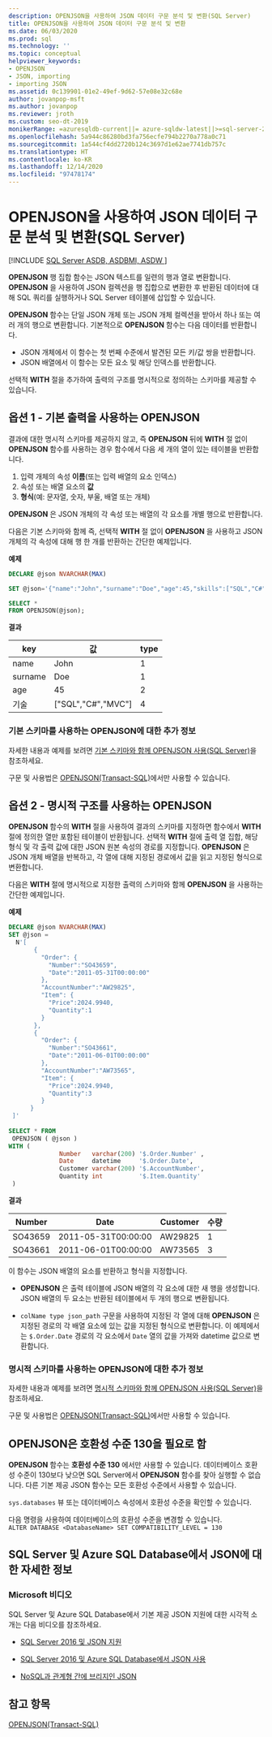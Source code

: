 ```yaml
---
description: OPENJSON을 사용하여 JSON 데이터 구문 분석 및 변환(SQL Server)
title: OPENJSON을 사용하여 JSON 데이터 구문 분석 및 변환
ms.date: 06/03/2020
ms.prod: sql
ms.technology: ''
ms.topic: conceptual
helpviewer_keywords:
- OPENJSON
- JSON, importing
- importing JSON
ms.assetid: 0c139901-01e2-49ef-9d62-57e08e32c68e
author: jovanpop-msft
ms.author: jovanpop
ms.reviewer: jroth
ms.custom: seo-dt-2019
monikerRange: =azuresqldb-current||= azure-sqldw-latest||>=sql-server-2016||>=sql-server-linux-2017||=azuresqldb-mi-current
ms.openlocfilehash: 5a944c86280bd3fa756ecfe794b2270a778a0c71
ms.sourcegitcommit: 1a544cf4dd2720b124c3697d1e62ae7741db757c
ms.translationtype: HT
ms.contentlocale: ko-KR
ms.lasthandoff: 12/14/2020
ms.locfileid: "97478174"
---
```

# <a name="parse-and-transform-json-data-with-openjson-sql-server"></a>OPENJSON을 사용하여 JSON 데이터 구문 분석 및 변환(SQL Server)
[!INCLUDE [SQL Server ASDB, ASDBMI, ASDW ](../../includes/applies-to-version/sqlserver2016-asdb-asdbmi-asa.md)]

**OPENJSON** 행 집합 함수는 JSON 텍스트를 일련의 행과 열로 변환합니다. **OPENJSON** 을 사용하여 JSON 컬렉션을 행 집합으로 변환한 후 반환된 데이터에 대해 SQL 쿼리를 실행하거나 SQL Server 테이블에 삽입할 수 있습니다. 
  
**OPENJSON** 함수는 단일 JSON 개체 또는 JSON 개체 컬렉션을 받아서 하나 또는 여러 개의 행으로 변환합니다. 기본적으로 **OPENJSON** 함수는 다음 데이터를 반환합니다.
-   JSON 개체에서 이 함수는 첫 번째 수준에서 발견된 모든 키/값 쌍을 반환합니다.
-   JSON 배열에서 이 함수는 모든 요소 및 해당 인덱스를 반환합니다.  

선택적 **WITH** 절을 추가하여 출력의 구조를 명시적으로 정의하는 스키마를 제공할 수 있습니다.  
  
## <a name="option-1---openjson-with-the-default-output"></a>옵션 1 - 기본 출력을 사용하는 OPENJSON
결과에 대한 명시적 스키마를 제공하지 않고, 즉 **OPENJSON** 뒤에 **WITH** 절 없이 **OPENJSON** 함수를 사용하는 경우 함수에서 다음 세 개의 열이 있는 테이블을 반환합니다.
1.  입력 개체의 속성 **이름**(또는 입력 배열의 요소 인덱스)
2.  속성 또는 배열 요소의 **값**
3.  **형식**(예: 문자열, 숫자, 부울, 배열 또는 개체)

**OPENJSON** 은 JSON 개체의 각 속성 또는 배열의 각 요소를 개별 행으로 반환합니다.  

다음은 기본 스키마와 함께 즉, 선택적 **WITH** 절 없이 **OPENJSON** 을 사용하고 JSON 개체의 각 속성에 대해 행 한 개를 반환하는 간단한 예제입니다.  

**예제**

```sql
DECLARE @json NVARCHAR(MAX)

SET @json='{"name":"John","surname":"Doe","age":45,"skills":["SQL","C#","MVC"]}';

SELECT *
FROM OPENJSON(@json);
```  
  
**결과**
  
|key|값|type|  
|---------|-----------|----------|  
|name|John|1|  
|surname|Doe|1|  
|age|45|2|  
|기술|["SQL","C#","MVC"]|4|

### <a name="more-info-about-openjson-with-the-default-schema"></a>기본 스키마를 사용하는 OPENJSON에 대한 추가 정보

자세한 내용과 예제를 보려면 [기본 스키마와 함께 OPENJSON 사용&#40;SQL Server&#41;](../../relational-databases/json/use-openjson-with-the-default-schema-sql-server.md)을 참조하세요.

구문 및 사용법은 [OPENJSON&#40;Transact-SQL&#41;](../../t-sql/functions/openjson-transact-sql.md)에서만 사용할 수 있습니다. 

## <a name="option-2---openjson-output-with-an-explicit-structure"></a>옵션 2 - 명시적 구조를 사용하는 OPENJSON

**OPENJSON** 함수의 **WITH** 절을 사용하여 결과의 스키마를 지정하면 함수에서 **WITH** 절에 정의한 열만 포함된 테이블이 반환됩니다. 선택적 **WITH** 절에 출력 열 집합, 해당 형식 및 각 출력 값에 대한 JSON 원본 속성의 경로를 지정합니다. **OPENJSON** 은 JSON 개체 배열을 반복하고, 각 열에 대해 지정된 경로에서 값을 읽고 지정된 형식으로 변환합니다.  

다음은 **WITH** 절에 명시적으로 지정한 출력의 스키마와 함께 **OPENJSON** 을 사용하는 간단한 예제입니다.  
  
**예제**
  
```sql  
DECLARE @json NVARCHAR(MAX)
SET @json =   
  N'[  
       {  
         "Order": {  
           "Number":"SO43659",  
           "Date":"2011-05-31T00:00:00"  
         },  
         "AccountNumber":"AW29825",  
         "Item": {  
           "Price":2024.9940,  
           "Quantity":1  
         }  
       },  
       {  
         "Order": {  
           "Number":"SO43661",  
           "Date":"2011-06-01T00:00:00"  
         },  
         "AccountNumber":"AW73565",  
         "Item": {  
           "Price":2024.9940,  
           "Quantity":3  
         }  
      }  
 ]'  
   
SELECT * FROM  
 OPENJSON ( @json )  
WITH (   
              Number   varchar(200) '$.Order.Number' ,  
              Date     datetime     '$.Order.Date',  
              Customer varchar(200) '$.AccountNumber',  
              Quantity int          '$.Item.Quantity'  
 ) 
```  
  
**결과**
  
|Number|Date|Customer|수량|  
|------------|----------|--------------|--------------|  
|SO43659|2011-05-31T00:00:00|AW29825|1|  
|SO43661|2011-06-01T00:00:00|AW73565|3|  
  
이 함수는 JSON 배열의 요소를 반환하고 형식을 지정합니다.  
  
-   **OPENJSON** 은 출력 테이블에 JSON 배열의 각 요소에 대한 새 행을 생성합니다. JSON 배열의 두 요소는 반환된 테이블에서 두 개의 행으로 변환됩니다.  
  
-   `colName type json_path` 구문을 사용하여 지정된 각 열에 대해 **OPENJSON** 은 지정된 경로의 각 배열 요소에 있는 값을 지정된 형식으로 변환합니다. 이 예제에서는 `$.Order.Date` 경로의 각 요소에서 `Date` 열의 값을 가져와 datetime 값으로 변환합니다.  
  
### <a name="more-info-about-openjson-with-an-explicit-schema"></a>명시적 스키마를 사용하는 OPENJSON에 대한 추가 정보

자세한 내용과 예제를 보려면 [명시적 스키마와 함께 OPENJSON 사용&#40;SQL Server&#41;](../../relational-databases/json/use-openjson-with-an-explicit-schema-sql-server.md)을 참조하세요.

구문 및 사용법은 [OPENJSON&#40;Transact-SQL&#41;](../../t-sql/functions/openjson-transact-sql.md)에서만 사용할 수 있습니다.

## <a name="openjson-requires-compatibility-level-130"></a>OPENJSON은 호환성 수준 130을 필요로 함

**OPENJSON** 함수는 **호환성 수준 130** 에서만 사용할 수 있습니다. 데이터베이스 호환성 수준이 130보다 낮으면 SQL Server에서 **OPENJSON** 함수를 찾아 실행할 수 없습니다. 다른 기본 제공 JSON 함수는 모든 호환성 수준에서 사용할 수 있습니다.

`sys.databases` 뷰 또는 데이터베이스 속성에서 호환성 수준을 확인할 수 있습니다.

다음 명령을 사용하여 데이터베이스의 호환성 수준을 변경할 수 있습니다.   
`ALTER DATABASE <DatabaseName> SET COMPATIBILITY_LEVEL = 130`  

## <a name="learn-more-about-json-in-sql-server-and-azure-sql-database"></a>SQL Server 및 Azure SQL Database에서 JSON에 대한 자세한 정보  
  
### <a name="microsoft-videos"></a>Microsoft 비디오

SQL Server 및 Azure SQL Database에서 기본 제공 JSON 지원에 대한 시각적 소개는 다음 비디오를 참조하세요.

- [SQL Server 2016 및 JSON 지원](https://channel9.msdn.com/Shows/Data-Exposed/SQL-Server-2016-and-JSON-Support)

- [SQL Server 2016 및 Azure SQL Database에서 JSON 사용](https://channel9.msdn.com/Shows/Data-Exposed/Using-JSON-in-SQL-Server-2016-and-Azure-SQL-Database)

- [NoSQL과 관계형 간에 브리지인 JSON](https://channel9.msdn.com/events/DataDriven/SQLServer2016/JSON-as-a-bridge-betwen-NoSQL-and-relational-worlds)
  
## <a name="see-also"></a>참고 항목  
 [OPENJSON&#40;Transact-SQL&#41;](../../t-sql/functions/openjson-transact-sql.md)  
  
